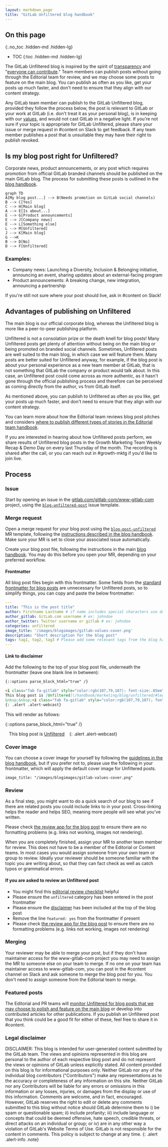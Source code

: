 ```yaml
---
layout: markdown_page
title: "GitLab Unfiltered blog handbook"
---
```


## On this page
{:.no_toc .hidden-md .hidden-lg}

- TOC
{:toc .hidden-md .hidden-lg}

The GitLab Unfiltered blog is inspired by the spirit of [transparency](/handbook/values/#transparency) and "[everyone can contribute](/company/mission/#mission)." Team members can publish posts without going through the Editorial team for review, and we may choose some posts to feature on the main blog. You can publish as often as you like, get your posts up much faster, and don't need to ensure that they align with our content strategy.

Any GitLab team member can publish to the GitLab Unfiltered blog, provided they follow the process below, the post is relevant to GitLab or your work at GitLab (i.e. don't treat it as your personal blog), is in keeping with our [values](/handbook/values/), and would not cast GitLab in a negative light. If you're not sure if your topic is appropriate for GitLab Unfiltered, please share your issue or merge request in #content on Slack to get feedback. If any team member publishes a post that is unsuitable they may have their right to publish revoked.

## Is my blog post right for Unfiltered?

Corporate news, product announcements, or any post which requires promotion from official GitLab branded channels should be published on the main GitLab blog. The process for submitting these posts is outlined in the [blog handbook](/handbook/marketing/blog/#publishing-process).

```mermaid
graph TD
A[My blog post...] --> B(Needs promotion on GitLab social channels)
B --> C[Yes]
C --> H[Main blog]
A --> E[Is about...]
E --> G[Product announcements]
E --> J[Company news]
E --> L[Something else]
L --> M[Unfiltered]
J --> K[Main blog]
G -->K
B --> D[No]
D --> F[Unfiltered]
```
### Examples:

- Company news: Launching a Diversity, Inclusion & Belonging  initiative, announcing an event, sharing updates about an external-facing program
- Product announcements: A breaking change, new integration, announcing a partnership

 If you're still not sure where your post should live, ask in #content on Slack!
 
## Advantages of publishing on Unfiltered

The main blog is our official corporate blog, whereas the Unfiltered blog is more like a peer-to-peer publishing platform.

Unfiltered is not a consolation prize or the death knell for blog posts! Many Unfiltered posts get plenty of attention without being on the main blog or being promoted on branded social channels. Sometimes, Unfiltered posts are well suited to the main blog, in which case we will feature them. Many posts are better suited for Unfiltered anyway, for example, if the blog post is about your personal experience as a new team member at GitLab, that is not something that GitLab the company or product would talk about. In this case, an Unfiltered post could come across as more authentic, as it hasn't gone through the official publishing process and therefore can be perceived as coming directly from the author, vs from GitLab itself.

As mentioned above, you can publish to Unfiltered as often as you like, get your posts up much faster, and don't need to ensure that they align with our content strategy.

You can learn more about how the Editorial team reviews blog post pitches and considers [where to publish different types of stories in the Editorial team handbook](/handbook/marketing/inbound-marketing/content/editorial-team/#what-to-look-for).

If you are interested in hearing about how Unfiltered posts perform, we share results of Unfiltered blog posts in the Growth Marketing Team Weekly Recap & Demo Day on every last Thursday of the month. The recording is shared after the call, or you can reach out in #growth-mktg if you'd like to join live.

## Process

### Issue

Start by opening an issue in the [gitlab.com/gitlab-com/www-gitlab-com](https://gitlab.com/gitlab-com/www-gitlab-com/issues) project, using the [`blog-unfiltered-post`](https://gitlab.com/gitlab-com/www-gitlab-com/-/issues/new?issuable_template=blog-unfiltered-post) issue template.

### Merge request

Open a merge request for your blog post using the [`blog-post-unfiltered`](https://gitlab.com/gitlab-com/www-gitlab-com/-/blob/master/.gitlab/merge_request_templates/blog-post-unfiltered.md) MR template, following the [instructions described in the blog handbook](https://about.gitlab.com/handbook/marketing/blog/#when-your-post-is-formatted-and-youre-ready-to-create-your-merge-request). Make sure your MR is set to close your associated issue automatically.

Create your blog post file, following the instructions in the main [blog handbook](/handbook/marketing/blog/#formatting-guidelines). You may do this before you open your MR, depending on your preferred workflow.

#### Frontmatter

All blog post files begin with this frontmatter. Some fields from the [standard frontmatter for blog posts](/handbook/marketing/blog/#frontmatter) are unnecessary for Unfiltered posts, so to simplify things, you can copy and paste the below frontmatter:

```yaml
---
title: "This is the post title"
author: Firstname Lastname # if name includes special characters use double quotes "First Last"
author_gitlab: GitLab.com username # ex: johndoe
author_twitter: Twitter username or gitlab # ex: johndoe
categories: unfiltered
image_title: '/images/blogimages/gitlab-values-cover.png'
description: "Short description for the blog post"
tags: tag1, tag2, tag3 # Please add some relevant tags from the blog handbook: https://about.gitlab.com/handbook/marketing/blog/#tags. Please only use tags from this list (do not create new ones).
---
```

#### Link to disclaimer

Add the following to the top of your blog post file, underneath the frontmatter (leave one blank line in between):

```md
{::options parse_block_html="true" /}

<i class="fab fa-gitlab" style="color:rgb(107,79,187); font-size:.85em" aria-hidden="true"></i>&nbsp;&nbsp;
This blog post is [Unfiltered](/handbook/marketing/blog/unfiltered/#legal-disclaimer)
&nbsp;&nbsp;<i class="fab fa-gitlab" style="color:rgb(107,79,187); font-size:.85em" aria-hidden="true"></i>
{: .alert .alert-webcast}
```

This will render as follows:

{::options parse_block_html="true" /}

<i class="fab fa-gitlab" style="color:rgb(107,79,187); font-size:.85em" aria-hidden="true"></i>&nbsp;&nbsp;
This blog post is [Unfiltered](/handbook/marketing/blog/unfiltered/#legal-disclaimer)
&nbsp;&nbsp;<i class="fab fa-gitlab" style="color:rgb(107,79,187); font-size:.85em" aria-hidden="true"></i>
{: .alert .alert-webcast}

### Cover image

You can choose a cover image for yourself by following the [guidelines in the blog handbook](/handbook/marketing/blog/#cover-image), but if you prefer not to, please use the following in your frontmatter, which will apply the default cover image for Unfiltered posts.

`image_title: "/images/blogimages/gitlab-values-cover.png"`

### Review

As a final step, you might want to do a quick search of our blog to see if there are related posts you could include links to in your post. Cross-linking helps the reader and helps SEO, meaning more people will see what you've written.

Please check [the review app for the blog post](/handbook/marketing/blog/#previewing-your-blog-post) to ensure there are no formatting problems (e.g. links not working, images not rendering).

When you are completely finished, assign your MR to another team member for review. This does not have to be a member of the Editorial or Content teams. In most cases you would assign someone from your own team or group to review. Ideally your reviewer should be someone familiar with the topic you are writing about, so that they can fact check as well as catch typos or grammatical errors.

#### If you are asked to review an Unfiltered post

- You might find this [editorial review checklist](/handbook/marketing/inbound-marketing/content/editorial-team/#editorial-review-checklist) helpful
- Please ensure the `unfiltered` category has been entered in the post frontmatter
- Please ensure the [disclaimer](#link-to-disclaimer) has been included at the top of the blog post
- Remove the line `featured: yes` from the frontmatter if present
- Please check [the review app for the blog post](/handbook/marketing/blog/#previewing-your-blog-post) to ensure there are no formatting problems (e.g. links not working, images not rendering)

### Merging

Your reviewer may be able to merge your post, but if they don't have maintainer access for the www-gitlab-com project you may need to assign the MR to someone else on your team to merge. If no one on your team has maintainer access to www-gitlab-com, you can post in the #content channel on Slack and ask someone to merge the blog post for you. You don't need to assign someone from the Editorial team to merge.

### Featured posts

The Editorial and PR teams will [monitor Unfiltered for blog posts that we may choose to polish and feature on the main blog](/handbook/marketing/inbound-marketing/content/editorial-team/#featuring-unfiltered-posts) or develop into contributed articles for other publications. If you publish an Unfiltered post that you think could be a good fit for either of these, feel free to share it in #content.

### Legal disclaimer

DISCLAIMER: This blog is intended for user-generated content submitted by the GitLab team. The views and opinions represented in this blog are personal to the author of each respective blog post and do not represent the views or opinions of GitLab unless explicitly stated.
All content provided on this blog is for informational purposes only. Neither GitLab nor any of the individual blog contributors ("Contributors") make any representations as to the accuracy or completeness of any information on this site. Neither GitLab nor any Contributors will be liable for any errors or omissions in this information or any losses, injuries, or damages from the display or use of this information.
Comments are welcome, and in fact, encouraged. However, GitLab reserves the right to edit or delete any comments submitted to this blog without notice should GitLab determine them to i) be spam or questionable spam; ii) include profanity; iii) include language or concepts that could be deemed offensive, hate speech, credible threats, or direct attacks on an individual or group; or iv) are in any other way a violation of GitLab's Website Terms of Use. GitLab is not responsible for the content in comments.
This policy is subject to change at any time.
{: .alert .alert-info .note}
